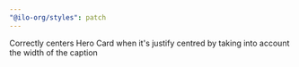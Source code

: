 ```yaml
---
"@ilo-org/styles": patch
---
```


Correctly centers Hero Card when it's justify centred by taking into account the width of the caption
